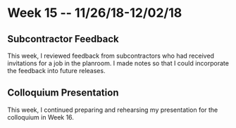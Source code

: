 # Week 15 -- 11/26/18-12/02/18

## Subcontractor Feedback
This week, I reviewed feedback from subcontractors who had received invitations for a job in the planroom.  I made notes so that I could incorporate the feedback into future releases.

## Colloquium Presentation
This week, I continued preparing and rehearsing my presentation for the colloquium in Week 16.
